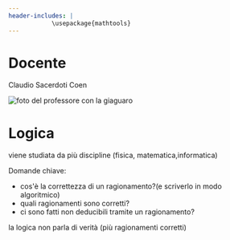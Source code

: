 ```yaml
---
header-includes: |
            \usepackage{mathtools}
---
```



# Docente

Claudio Sacerdoti Coen

![foto del professore con la giaguaro](../img/proftigre.png)

# Logica

viene studiata da più discipline (fisica, matematica,informatica)

Domande chiave:
- cos'è la correttezza di un ragionamento?(e scriverlo in modo algoritmico)
- quali ragionamenti sono corretti?
- ci sono fatti non deducibili tramite un ragionamento?

la logica non parla di verità (più ragionamenti corretti)

